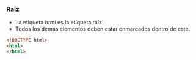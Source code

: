 ### Raíz

- La etiqueta _html_ es la etiqueta raíz. 
- Todos los demás elementos deben estar enmarcados dentro de este.

````HTML
<!DOCTYPE html>
<html>
</html>
````